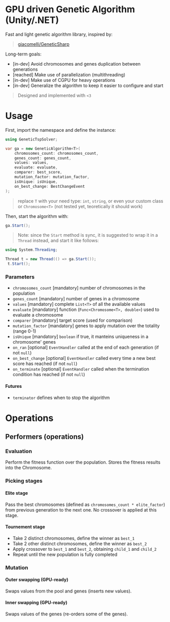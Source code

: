 # GPU driven Genetic Algorithm (Unity/.NET)

Fast and light genetic algorithm library, inspired by:
> [giacomelli/GeneticSharp](https://github.com/giacomelli/GeneticSharp)

Long-term goals:
* [in-dev]  Avoid chromosomes and genes duplication between generations
* [reached] Make use of parallelization (multithreading)
* [in-dev]  Make use of CGPU for heavy operations
* [in-dev]  Generalize the algorithm to keep it easier to configure and start

> Designed and implemented with `<3`

# Usage
First, import the namespace and define the instance:

```cs
using GeneticTspSolver;

var ga = new GeneticAlgorithm<T>(
    chromosomes_count: chromosomes_count,
    genes_count: genes_count,
    values: values,
    evaluate: evaluate,
    comparer: best_score,
    mutation_factor: mutation_factor,
    isUnique: isUnique,
    on_best_change: BestChangeEvent
);
```
> replace `T` with your need type: `int`, `string`, or even your custom class or `Chromosome<T>` (not tested yet, teoretically it should work)

Then, start the algorithm with:

```cs
ga.Start();
```

> Note: since the `Start` method is sync, it is suggested to wrap it in a `Thread` instead, and start it like follows:

```cs
using System.Threading;

Thread t = new Thread(() => ga.Start());
 t.Start();
 ```

### Parameters

  * `chromosomes_count` [mandatory] number of chromosomes in the population
  * `genes_count` [mandatory] number of genes in a chromosome
  * `values` [mandatory] complete `List<T>` of all the available values
  * `evaluate` [mandatory] function (`Func<Chromosome<T>, double>`) used to evaluate a chromosome
  * `comparer` [mandatory] target score (used for comparison)
  * `mutation_factor` [mandatory] genes to apply mutation over the totality (range 0-1)
  * `isUnique` [mandatory] `boolean` if true, it manteins uniqueness in a chromosome' genes
  * `on_ran` [optional] `EventHandler` called at the end of each generation (if not `null`)
  * `on_best_change` [optional] `EventHandler` called every time a new best score has reached (if not `null`)
  * `on_terminate` [optional] `EventHandler` called when the termination condition has reached (if not `null`)

#### Futures

  * `terminator` defines when to stop the algorithm

# Operations

## Performers (operations)

### Evaluation

Perform the fitness function over the population.
Stores the fitness results into the Chromosome.

### Picking stages

#### Elite stage 
  Pass the best chromosomes (defined as `chromosomes_count * elite_factor`) from previous generation to the next one. No crossover is applied at this stage.
  
#### Tournement stage
  * Take 2 distinct chromosomes, define the winner as `best_1`
  * Take 2 other distinct chromosomes, define the winner as `best_2`
  * Apply crossover to `best_1` and `best_2`, obtaining `child_1` and `child_2`
  * Repeat until the new population is fully completed
  
### Mutation

#### Outer swapping (GPU-ready)
  Swaps values from the pool and genes (inserts new values).
  
#### Inner swapping (GPU-ready)
  Swaps values of the genes (re-orders some of the genes).
